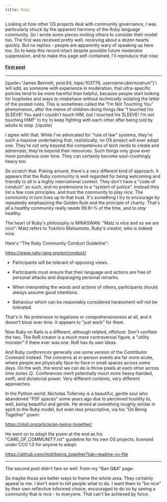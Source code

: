 ```yaml
---
title: Ruby
---
```


Looking  at how other OS projects deal with community governance, I
was particularly struck by the apparent harmony of the Ruby language
community. So I wrote some pieces inviting others to consider their
model too. The first was received pretty well, receiving about a
dozen hearts quickly. But no replies - people are apparently
wary of speaking up here too. So to keep this record intact
despite possible future moderator suppression, and to make this
page self-contained, I'll reproduce that now:

#### [First post](https://discuss.python.org/t/suspension-of-franz-kiraly/103776/104)

---

[quote="James Bennett, post:64, topic:103776, username:ubernostrum"]
I will add, as someone *with* experience in moderation, that ultra-specific policies tend to be more harmful than helpful, because people start looking for loopholes and ways to misbehave without *technically* violating the letter of the posted rules. This is sometimes called the “I’m Not Touching You” phenomenon, after the meme of children doing things like “I touched his SLEEVE! You said I couldn’t touch HIM, but I touched his SLEEVE! I’m not touching HIM!” to try to keep fighting with each other after being told by adults to stop.
[/quote]

I agree with that. While I've advocated for "rule of law" systems, they're such a massive undertaking that, realistically, no OS project will ever adopt one. They're not only beyond the competences of tech nerds to create and administer, they're beyond their resources. Such things only grow ever more ponderous over time. They can certainly become soul-crushingly heavy too.

So scratch that. Poking around, there's a very different kind of approach. It appears that the Ruby community is well regarded for being welcoming and friendly to all in a highly international context. They don't have a "code of conduct" as such, and no pretensions to a "system of justice". Instead they list a few core principles. and _trust_ the community to play nice. The community in turn lives up to that trust. It's something I try to encourage by repeatedly emphasizing the Golden Rule and the principle of charity. That's all a healthy community really needs 99.9+% of the time, and to _stay_ healthy.

The heart of Ruby's philosophy is MINASWAN: "Matz is nice and so we are nice": Matz refers to  Yukihiro Matsumoto, Ruby's creator, who is indeed nice.

Here's "The Ruby Community Conduct Guideline":

https://www.ruby-lang.org/en/conduct/

- Participants will be tolerant of opposing views.

- Participants must ensure that their language and actions are free of personal attacks and disparaging personal remarks.

- When interpreting the words and actions of others, participants should always assume good intentions.

- Behaviour which can be reasonably considered harassment will not be tolerated.

That's it. No pretension to legalisms or comprehensiveness at all, and it doesn't bloat over time. It appears to "just work" for them.

Now Ruby on Rails is a different, although related, offshoot. Don't conflate the two. The RoR creator is a much more controversial figure, a "utility monster" if there ever was one. RoR has its own ideas.

And Ruby _conferences_ generally use some version of the Contributor Covenant instead. The concerns at in-person events are far more acute, where people are physically face-to-face in small spaces across some days. On the web, the worst we can do is throw pixels at each other across time zones :wink:. Conferences merit potentially much more heavy-handed, swift, and dictatorial power. Very different contexts, very different approaches.

In the Python world, Nicholas Tollervey is a beautiful, gentle soul who abandoned "PSF spaces" some years ago due to perceived hostility to, well, _being_ beautiful and gentle. He aimed at something roughly similar in spirit to the Ruby model, but even less prescriptive, via his "On Being Together" poem:

https://ntoll.org/article/on-being-together/

He went on to adopt the poem at the end as his "CARE_OF_COMMUNITY.rst" guideline for his own OS projects, licensed under CC0 1.0 for anyone to adopt:

https://github.com/ntoll/being_together?tab=readme-ov-file

---

The second post didn't fare so well. From my "Ban Q&A" page:


So maybe those are better ways to frame the whole area. They certainly appeal to me. I don't want to tell people what to do. I want them to "be nice" by their own reflective informed choice, encouraged to do so by seeing a community that _is_ nice - to everyone. That can't be achieved by force.
